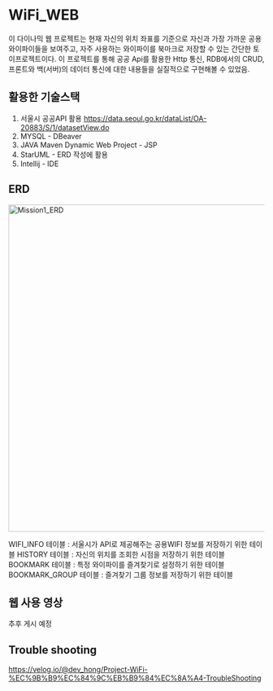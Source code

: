 # WiFi_WEB
이 다이나믹 웹 프로젝트는 현재 자신의 위치 좌표를 기준으로 자신과 가장 가까운 공용 와이파이들을 보여주고, 자주 사용하는 와이파이를 북마크로 저장할 수 있는 간단한 토이프로젝트이다.
이 프로젝트를 통해 공공 Api를 활용한 Http 통신, RDB에서의 CRUD, 프론트와 백(서버)의 데이터 통신에 대한 내용들을 실질적으로 구현해볼 수 있었음.


## 활용한 기술스택 
1. 서울시 공공API 활용 https://data.seoul.go.kr/dataList/OA-20883/S/1/datasetView.do
2. MYSQL - DBeaver
3. JAVA Maven Dynamic Web Project - JSP 
4. StarUML - ERD 작성에 활용 
5. Intellij - IDE


## ERD
<img width="643" alt="Mission1_ERD" src="https://user-images.githubusercontent.com/100022877/235304675-c5c4d8b1-2872-45b9-9dc0-8d6e1742e21a.png">

WIFI_INFO 테이블 : 서울시가 API로 제공해주는 공용WIFI 정보를 저장하기 위한 테이블
HISTORY 테이블 : 자신의 위치를 조회한 시점을 저장하기 위한 테이블
BOOKMARK 테이블 : 특정 와이파이를 즐겨찾기로 설정하기 위한 테이블 
BOOKMARK_GROUP 테이블 : 즐겨찾기 그룹 정보를 저장하기 위한 테이블

## 웹 사용 영상
추후 게시 예정

## Trouble shooting
https://velog.io/@dev_hong/Project-WiFi-%EC%9B%B9%EC%84%9C%EB%B9%84%EC%8A%A4-TroubleShooting
